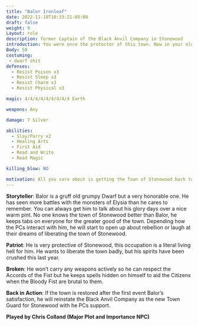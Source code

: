 ```yaml
---
title: "Balor Ironleaf"
date: 2022-11-10T10:33:21-05:00
draft: false
weight: 9
Layout: role
description: former Captain of the Black Anvil Company in Stonewood
introduction: You were once the protector of this town. Now in your olden age you are not the Dwarf you once were. Before you would have died before these filthy Bloody Fist scum plagued your walls. But your life has been hard since the occupation set in and the execution of the Black Anvil Company, more importantly the grim executions of you friends.
Body: 50
costuming:
 - dwarf shit
defenses: 
  - Resist Poison x3
  - Resist Sleep x3
  - Resist Charm x3
  - Resist Physical x3

magic: 4/4/4/4/4/4/4/4/4 Earth

weapons: Any

damage: 7 Silver

abilities: 
  - Slay/Parry x2
  - Healing Arts
  - First Aid
  - Read and Write
  - Read Magic

killing_blow: NO 

motivation: All you care about is getting the Town of Stonewood back together again from the Bloody Fist. You age and wounds make it hard to fight and move anymore but you kept this town safe for many moons. You will aid the adventurers with the 10 buildings that must be reclaimed to get the town back in control and away from the Bloody Fists schemes.
---
```


**Storyteller**: Balor is a gruff old grumpy Dwarf but a very honorable one. He has seen more battles with the monsters of Elysia than he cares to remember. You can always get him to talk about his glory days over a nice warm pint. No one knows the town of Stonewood better than Balor, he keeps tabs on everyone for the greater good of the town. Depending how the PCs interact with him, he will start to open up about rebellion or laugh at their dreams of liberating the town of Stonewood.

**Patriot**: He is very protective of Stonewood, this occupation is a literal living hell for him. He wants to liberate the town badly, but his spirits have been crushed this last year.

**Broken**: He won’t carry any weapons actively so he can respect the Accords of the Fist but he keeps spells hidden on himself to aid the Citizens when the Bloody Fist are brutal to them.

**Back in Action**: If the town is restored after the first event Balor’s satisfaction, he will reinstate the Black Anvil Company as the new Town Guard for Stonewood with he PCs support.

**Played by Chris Colland (Major Plot and Importance NPC)**

